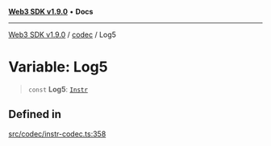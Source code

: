 [**Web3 SDK v1.9.0**](../../../README.md) • **Docs**

***

[Web3 SDK v1.9.0](../../../globals.md) / [codec](../README.md) / Log5

# Variable: Log5

> `const` **Log5**: [`Instr`](../type-aliases/Instr.md)

## Defined in

[src/codec/instr-codec.ts:358](https://github.com/Mystic-Nayy/alephium-web3/blob/c1afd789a197ce5fe21f08c2965942090157c33d/packages/web3/src/codec/instr-codec.ts#L358)
